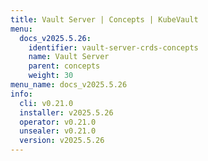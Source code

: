 ```yaml
---
title: Vault Server | Concepts | KubeVault
menu:
  docs_v2025.5.26:
    identifier: vault-server-crds-concepts
    name: Vault Server
    parent: concepts
    weight: 30
menu_name: docs_v2025.5.26
info:
  cli: v0.21.0
  installer: v2025.5.26
  operator: v0.21.0
  unsealer: v0.21.0
  version: v2025.5.26
---
```



